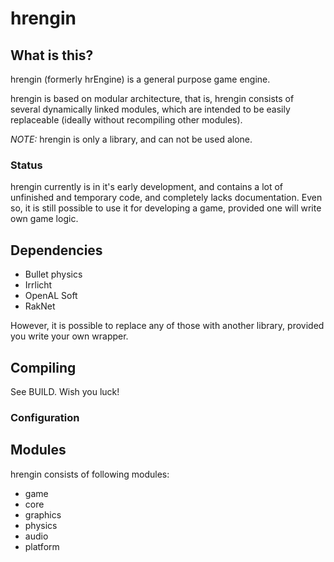 hrengin
=======

## What is this?  ##

hrengin (formerly hrEngine) is a general purpose game engine.

hrengin is based on modular architecture, that is, hrengin consists of several dynamically linked modules, which are intended to be easily replaceable (ideally without recompiling other modules).

*NOTE:* hrengin is only a library, and can not be used alone.

### Status ###

hrengin currently is in it's early development, and contains a lot of unfinished and temporary code, and completely lacks documentation. 
Even so, it is still possible to use it for developing a game, provided one will write own game logic.

## Dependencies ##

* Bullet physics
* Irrlicht
* OpenAL Soft
* RakNet

However, it is possible to replace any of those with another library, provided you write your own wrapper.

## Compiling ##

See BUILD. Wish you luck!

### Configuration ###

## Modules ##

hrengin consists of following modules:
+ game
+ core
+ graphics
+ physics
+ audio
+ platform
